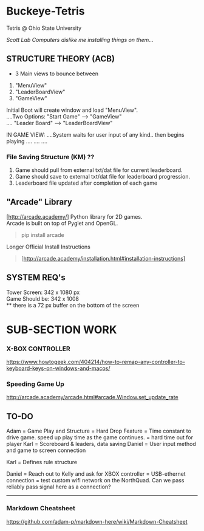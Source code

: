 # Buckeye-Tetris
Tetris @ Ohio State University

*Scott Lab Computers dislike me installing things on them...*

## STRUCTURE THEORY (ACB)

- 3 Main views to bounce between  
1. "MenuView"  
2. "LeaderBoardView"  
3. "GameView"  

Initial Boot will create window and load "MenuView".  
....Two Options: "Start Game"    --> "GameView"  
....             "Leader Board"  --> "LeaderBoardView"  

IN GAME VIEW:
....System waits for user input of any kind.. then begins playing
....
....
....

### File Saving Structure (KM) ??  
1. Game should pull from external txt/dat file for current leaderboard.  
2. Game should save to external txt/dat file for leaderboard progression.  
3. Leaderboard file updated after completion of each game  




## "Arcade" Library
[http://arcade.academy/]
Python library for 2D games.  
Arcade is built on top of Pyglet and OpenGL.  

> pip install arcade

Longer Official Install Instructions
> [http://arcade.academy/installation.html#installation-instructions]



## SYSTEM REQ's
Tower Screen:     342 x 1080 px  
Game Should be:   342 x 1008  
** there is a 72 px buffer on the bottom of the screen  

# SUB-SECTION WORK
### X-BOX CONTROLLER
https://www.howtogeek.com/404214/how-to-remap-any-controller-to-keyboard-keys-on-windows-and-macos/

### Speeding Game Up
http://arcade.academy/arcade.html#arcade.Window.set_update_rate

## TO-DO
Adam = Game Play and Structure
     = Hard Drop Feature
     = Time constant to drive game. speed up play time as the game continues.
     = hard time out for player
Karl = Scoreboard & leaders, data saving
Daniel = User input method and game to screen connection

Karl = Defines rule structure

Daniel = Reach out to Kelly and ask for XBOX controller
       = USB-ethernet connection
       = test custom wifi network on the NorthQuad. Can we pass reliably pass signal here as a connection?
       
-----------------------------------------------  
### Markdown Cheatsheet
https://github.com/adam-p/markdown-here/wiki/Markdown-Cheatsheet
